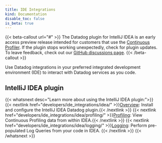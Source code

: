 ```yaml
---
title: IDE Integrations
kind: Documentation
disable_toc: false
is_beta: true
---
```


{{< beta-callout url="#" >}}
  The Datadog plugin for IntelliJ IDEA is an early access preview release intended for customers that use the <a href="https://docs.datadoghq.com/profiler/#pagetitle">Continuous Profiler</a>. If the plugin stops working unexpectedly, check for plugin updates. To leave feedback, check out our <a href="https://github.com/DataDog/datadog-for-intellij/discussions">GitHub discussions page</a>.
{{< /beta-callout >}}

Use Datadog integrations in your preferred integrated development environment (IDE) to interact with Datadog services as you code.

## IntelliJ IDEA plugin

{{< whatsnext desc="Learn more about using the IntelliJ IDEA plugin:">}}
    {{< nextlink href="developers/ide_integrations/idea/" >}}<u>Overview</u>: Install and configure the IntelliJ IDEA Datadog plugin.{{< /nextlink >}}
    {{< nextlink href="developers/ide_integrations/idea/profiling/" >}}<u>Profiling</u>: View Continuous Profiling data from within IDEA.{{< /nextlink >}}
    {{< nextlink href="developers/ide_integrations/idea/logging/" >}}<u>Logging</u>: Perform pre-populated Log Queries from your code in IDEA. {{< /nextlink >}}
{{< /whatsnext >}}